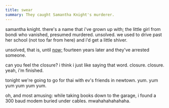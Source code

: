```yaml
---
title: swear
summary: They caught Samantha Knight's murderer.
---
```


samantha knight. there's a name that i've grown up with; the little girl from bondi who vanished, presumed murdered. unsolved. we used to drive past her school (not too far from here) and i'd get a little shiver.

unsolved, that is, until [now;](http://www.news.com.au/common/story_page/0,4057,1734511%255e1702,00.html) fourteen years later and they've arrested someone.

can you feel the closure? i think i just like saying that word. closure. closure. yeah, i'm finished.

tonight we're going to go for thai with ev's friends in newtown. yum. yum yum yum yum yum.

oh, and most amusing: while taking books down to the garage, i found a 300 baud modem buried under cables. mwahahahahahaha.